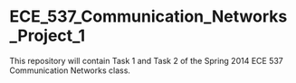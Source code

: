 ECE_537_Communication_Networks_Project_1
========================================

This repository will contain Task 1 and Task 2 of the Spring 2014 ECE 537 Communication Networks class.
